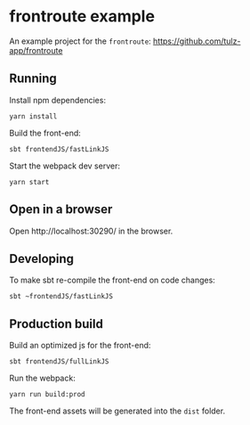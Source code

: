 # frontroute example

An example project for the `frontroute`: https://github.com/tulz-app/frontroute

## Running

Install npm dependencies:

```
yarn install
```

Build the front-end:

```
sbt frontendJS/fastLinkJS
```

Start the webpack dev server:

```
yarn start
```

## Open in a browser 

Open http://localhost:30290/ in the browser.

## Developing

To make sbt re-compile the front-end on code changes:

```
sbt ~frontendJS/fastLinkJS
```

## Production build

Build an optimized js for the front-end:

```
sbt frontendJS/fullLinkJS
```

Run the webpack:

```
yarn run build:prod
```

The front-end assets will be generated into the `dist` folder.
